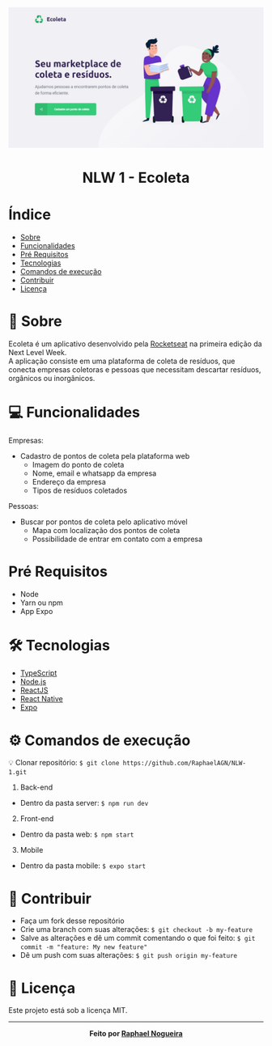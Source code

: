 ![Image of Ecoleta](https://github.com/RaphaelAGN/NLW-1/blob/master/web/src/assets/ecoleta.jpeg)

<h1 align="center">NLW 1 - Ecoleta</h1>

# Índice
<!--ts-->
   * [Sobre](#sobre)
   * [Funcionalidades](#funcionalidades)
   * [Pré Requisitos](#pre-requisitos)
   * [Tecnologias](#tecnologias)
   * [Comandos de execução](#commands)
   * [Contribuir](#contribution)
   * [Licença](#license)
<!--te-->

<a name="sobre"></a>
# :bookmark_tabs: Sobre
Ecoleta é um aplicativo desenvolvido pela <a href="https://rocketseat.com.br">Rocketseat</a> na primeira edição da Next Level Week. <br>
A aplicação consiste em uma plataforma de coleta de resíduos, que conecta empresas coletoras e pessoas que necessitam descartar resíduos, orgânicos ou inorgânicos.

<a name="funcionalidades"></a>
# :computer: Funcionalidades
Empresas: 
* Cadastro de pontos de coleta pela plataforma web
  * Imagem do ponto de coleta
  * Nome, email e whatsapp da empresa
  * Endereço da empresa
  * Tipos de resíduos coletados

Pessoas:
* Buscar por pontos de coleta pelo aplicativo móvel
  * Mapa com localização dos pontos de coleta
  * Possibilidade de entrar em contato com a empresa
  
<a name="pre-requisitos"></a>
# Pré Requisitos
* Node
* Yarn ou npm
* App Expo

<a name="tecnologias"></a>
# :hammer_and_wrench: Tecnologias
<!--ts-->
   * [TypeScript](https://www.typescriptlang.org)
   * [Node.js](https://nodejs.org/en/)
   * [ReactJS](https://reactjs.org)
   * [React Native](https://reactnative.dev)
   * [Expo](https://expo.io)
<!--te-->

<a name="commands"></a>
# :gear: Comandos de execução

:bulb: Clonar repositório: `$ git clone https://github.com/RaphaelAGN/NLW-1.git`

1. Back-end
* Dentro da pasta server: `$ npm run dev`

2. Front-end
* Dentro da pasta web: `$ npm start`

3. Mobile 
* Dentro da pasta mobile: `$ expo start`

<a name="contribution"></a>

# :handshake: Contribuir
* Faça um fork desse repositório
* Crie uma branch com suas alterações: `$ git checkout -b my-feature`
* Salve as alterações e dê um commit comentando o que foi feito: `$ git commit -m "feature: My new feature"`
* Dê um push com suas alterações: `$ git push origin my-feature`

<a name="license"></a>
# :bookmark_tabs: Licença
Este projeto está sob a licença MIT.

---

<p align="center"> <b> Feito por <a href="https://github.com/RaphaelAGN/">Raphael Nogueira</a></b></p>
